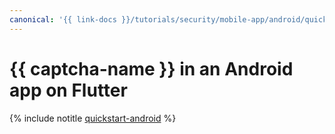 ```yaml
---
canonical: '{{ link-docs }}/tutorials/security/mobile-app/android/quickstart-android-flutter'
---
```


# {{ captcha-name }} in an Android app on Flutter

{% include notitle [quickstart-android](../../../../_tutorials/security/quickstart-android-flutter.md) %}